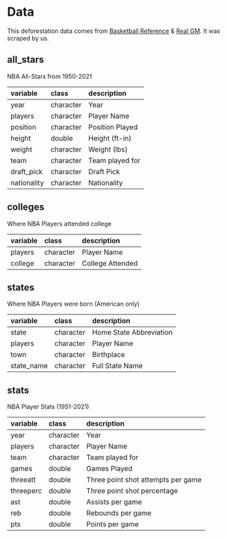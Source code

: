 # Data

This deforestation data comes from [Basketball Reference](https://www.basketball-reference.com/) & [Real GM](https://basketball.realgm.com/). It was scraped by us.

## all_stars

NBA All-Stars from 1950-2021

|variable              |class     |description |
|:---------------------|:---------|:-----------|
|year                  |character | Year |
|players               |character | Player Name |
|position              |character    | Position Played |
|height     |double    | Height (ft-in)|
|weight                  |character | Weight (lbs) |
|team                  |character | Team played for |
|draft_pick                  |character | Draft Pick |
|nationality                  |character | Nationality |

## colleges

Where NBA Players attended college

|variable              |class     |description |
|:---------------------|:---------|:-----------|
|players               |character | Player Name |
|college              |character    | College Attended |

## states

Where NBA Players were born (American only)

|variable              |class     |description |
|:---------------------|:---------|:-----------|
|state               |character | Home State Abbreviation |
|players               |character | Player Name |
|town              |character    | Birthplace |
|state_name               |character | Full State Name |

## stats

NBA Player Stats (1951-2021)

|variable              |class     |description |
|:---------------------|:---------|:-----------|
|year                  |character | Year |
|players               |character | Player Name |
|team              |character    | Team played for |
|games     |double    | Games Played|
|threeatt                  |double | Three point shot attempts per game |
|threeperc                  |double | Three point shot percentage |
|ast                  |double | Assists per game |
|reb                  |double | Rebounds per game |
|pts                  |double | Points per game |



